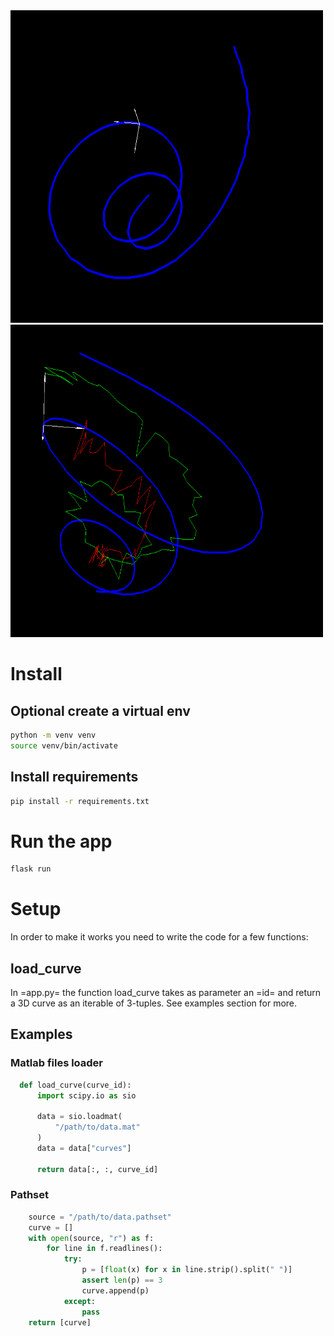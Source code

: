 <img src="images/curve.gif" alt="curve.gif" width="500" height="500" />


<img src="images/curve2.gif" alt="curve2.gif" width="500" height="500" />

# Install 

## Optional create a virtual env

``` sh
python -m venv venv
source venv/bin/activate
```

## Install requirements
``` sh
pip install -r requirements.txt
```

# Run the app
``` sh
flask run
```

# Setup 

In order to make it works you need to write the code for a few functions:

## load_curve

In =app.py= the function load_curve takes as parameter an =id= and return a 3D curve as 
an iterable of 3-tuples. See examples section for more. 


## Examples

### Matlab files loader 

``` python
  def load_curve(curve_id):
      import scipy.io as sio

      data = sio.loadmat(
          "/path/to/data.mat"
      )
      data = data["curves"]

      return data[:, :, curve_id]
```

### Pathset

``` python
    source = "/path/to/data.pathset"
    curve = []
    with open(source, "r") as f:
        for line in f.readlines():
            try:
                p = [float(x) for x in line.strip().split(" ")]
                assert len(p) == 3
                curve.append(p)
            except:
                pass
    return [curve]
```









